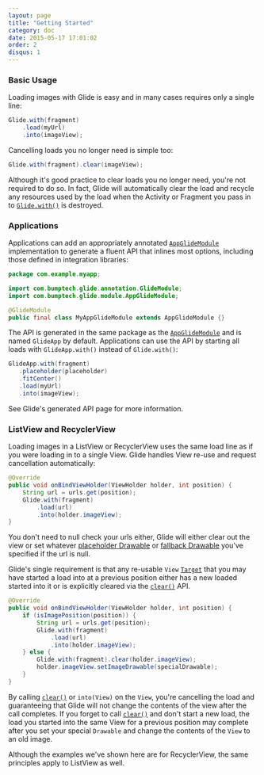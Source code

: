 ```yaml
---
layout: page
title: "Getting Started"
category: doc
date: 2015-05-17 17:01:02
order: 2
disqus: 1
---
```


### Basic Usage

Loading images with Glide is easy and in many cases requires only a single line:

```java
Glide.with(fragment)
    .load(myUrl)
    .into(imageView);
```

Cancelling loads you no longer need is simple too:

```java
Glide.with(fragment).clear(imageView);
```

Although it's good practice to clear loads you no longer need, you're not required to do so. In fact, Glide will automatically clear the load and recycle any resources used by the load when the Activity or Fragment you pass in to [``Glide.with()``][1] is destroyed.

### Applications

Applications can add an appropriately annotated [``AppGlideModule``][6] implementation to generate a fluent API that inlines most options, including those defined in integration libraries:

```java
package com.example.myapp;

import com.bumptech.glide.annotation.GlideModule;
import com.bumptech.glide.module.AppGlideModule;

@GlideModule
public final class MyAppGlideModule extends AppGlideModule {}
```

The API is generated in the same package as the [``AppGlideModule``][6] and is named ``GlideApp`` by default. Applications can use the API by starting all loads with ``GlideApp.with()`` instead of ``Glide.with()``:

```java
GlideApp.with(fragment)
   .placeholder(placeholder)
   .fitCenter()
   .load(myUrl)
   .into(imageView);
```

See Glide's generated API page for more information.

### ListView and RecyclerView

Loading images in a ListView or RecyclerView uses the same load line as if you were loading in to a single View. Glide handles View re-use and request cancellation automatically:

```java
@Override
public void onBindViewHolder(ViewHolder holder, int position) {
    String url = urls.get(position);
    Glide.with(fragment)
        .load(url)
        .into(holder.imageView);
}
```

You don't need to null check your urls either, Glide will either clear out the view or set whatever [placeholder Drawable][2] or [fallback Drawable][3] you've specified if the url is null.


Glide's single requirement is that any re-usable ``View`` [``Target``][5] that you may have started a load into at a previous position either has a new loaded started into it or is explicitly cleared via the [``clear()``][4] API.

```java
@Override
public void onBindViewHolder(ViewHolder holder, int position) {
    if (isImagePosition(position)) {
        String url = urls.get(position);
        Glide.with(fragment)
            .load(url)
            .into(holder.imageView);
    } else {
        Glide.with(fragment).clear(holder.imageView);
        holder.imageView.setImageDrawable(specialDrawable);
    }
}
```

By calling [``clear()``][4] or ``into(View)`` on the ``View``, you're cancelling the load and guaranteeing that Glide will not change the contents of the view after the call completes. If you forget to call [``clear()``][4] and don't start a new load, the load you started into the same View for a previous position may complete after you set your special ``Drawable`` and change the contents of the ``View`` to an old image. 

Although the examples we've shown here are for RecyclerView, the same principles apply to ListView as well.

[1]: http://bumptech.github.io/glide/javadocs/400/com/bumptech/glide/Glide.html#with(android.support.v4.app.Fragment)
[2]: http://bumptech.github.io/glide/javadocs/400/com/bumptech/glide/request/RequestOptions.html#placeholder(int)
[3]: http://bumptech.github.io/glide/javadocs/400/com/bumptech/glide/request/RequestOptions.html#fallback(int)
[4]: http://bumptech.github.io/glide/javadocs/400/com/bumptech/glide/RequestManager.html#clear(com.bumptech.glide.request.target.Target)
[5]: javadocs/400/com/bumptech/glide/request/target/Target.html
[6]: javadocs/400/com/bumptech/glide/module/AppGlideModule.html
